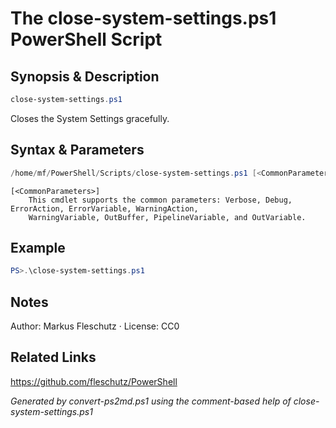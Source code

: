 # The close-system-settings.ps1 PowerShell Script

## Synopsis & Description
```powershell
close-system-settings.ps1
```

Closes the System Settings gracefully.

## Syntax & Parameters
```powershell
/home/mf/PowerShell/Scripts/close-system-settings.ps1 [<CommonParameters>]
```

```
[<CommonParameters>]
    This cmdlet supports the common parameters: Verbose, Debug, ErrorAction, ErrorVariable, WarningAction, 
    WarningVariable, OutBuffer, PipelineVariable, and OutVariable.
```

## Example
```powershell
PS>.\close-system-settings.ps1
```


## Notes
Author: Markus Fleschutz · License: CC0

## Related Links
https://github.com/fleschutz/PowerShell

*Generated by convert-ps2md.ps1 using the comment-based help of close-system-settings.ps1*

